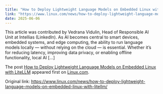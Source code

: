 ```yaml
---
title: "How to Deploy Lightweight Language Models on Embedded Linux with LiteLLM"
link: "https://www.linux.com/news/how-to-deploy-lightweight-language-models-on-embedded-linux-with-litellm/"
date: 2025-06-06
---
```


<p>This article was contributed by Vedrana Vidulin, Head of Responsible AI Unit at Intellias (LinkedIn). As AI becomes central to smart devices, embedded systems, and edge computing, the ability to run language models locally — without relying on the cloud — is essential. Whether it&#8217;s for reducing latency, improving data privacy, or enabling offline functionality, local AI [&#8230;]</p>
<p>The post <a rel="nofollow" href="https://www.linux.com/news/how-to-deploy-lightweight-language-models-on-embedded-linux-with-litellm/">How to Deploy Lightweight Language Models on Embedded Linux with LiteLLM</a> appeared first on <a rel="nofollow" href="https://www.linux.com">Linux.com</a>.</p>


Original link: https://www.linux.com/news/how-to-deploy-lightweight-language-models-on-embedded-linux-with-litellm/